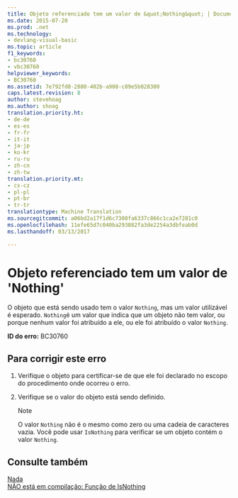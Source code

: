 ```yaml
---
title: Objeto referenciado tem um valor de &quot;Nothing&quot; | Documentos do Microsoft
ms.date: 2015-07-20
ms.prod: .net
ms.technology:
- devlang-visual-basic
ms.topic: article
f1_keywords:
- bc30760
- vbc30760
helpviewer_keywords:
- BC30760
ms.assetid: 7e792fd8-2880-402b-a908-c89e5b028300
caps.latest.revision: 8
author: stevehoag
ms.author: shoag
translation.priority.ht:
- de-de
- es-es
- fr-fr
- it-it
- ja-jp
- ko-kr
- ru-ru
- zh-cn
- zh-tw
translation.priority.mt:
- cs-cz
- pl-pl
- pt-br
- tr-tr
translationtype: Machine Translation
ms.sourcegitcommit: a06bd2a17f1d6c7308fa6337c866c1ca2e7281c0
ms.openlocfilehash: 11efe65d7c040ba293882fa3de2254a3dbfeab0d
ms.lasthandoff: 03/13/2017

---
```

# <a name="referenced-object-has-a-value-of-39nothing39"></a>Objeto referenciado tem um valor de 'Nothing'
O objeto que está sendo usado tem o valor `Nothing`, mas um valor utilizável é esperado. `Nothing`é um valor que indica que um objeto não tem valor, ou porque nenhum valor foi atribuído a ele, ou ele foi atribuído o valor `Nothing`.  
  
 **ID do erro:** BC30760  
  
## <a name="to-correct-this-error"></a>Para corrigir este erro  
  
1.  Verifique o objeto para certificar-se de que ele foi declarado no escopo do procedimento onde ocorreu o erro.  
  
2.  Verifique se o valor do objeto está sendo definido.  
  
    > [!NOTE]
    >  O valor `Nothing` não é o mesmo como zero ou uma cadeia de caracteres vazia. Você pode usar `IsNothing` para verificar se um objeto contém o valor `Nothing`.  
  
## <a name="see-also"></a>Consulte também  
 [Nada](../../visual-basic/language-reference/nothing.md)   
 [NÃO está em compilação: Função de IsNothing](http://msdn.microsoft.com/en-us/5b2a4626-e6a9-49d1-b9b1-fcc6a1302319)
